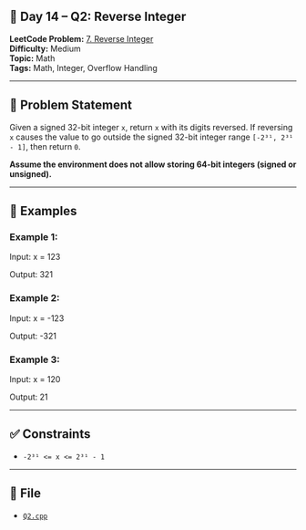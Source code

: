 ## 🧩 **Day 14 – Q2: Reverse Integer**

**LeetCode Problem:** [7. Reverse Integer](https://leetcode.com/problems/reverse-integer)  
**Difficulty:** Medium  
**Topic:** Math  
**Tags:** Math, Integer, Overflow Handling

---

## 📄 Problem Statement

Given a signed 32-bit integer `x`, return `x` with its digits reversed. If reversing `x` causes the value to go outside the signed 32-bit integer range `[-2³¹, 2³¹ - 1]`, then return `0`.

**Assume the environment does not allow storing 64-bit integers (signed or unsigned).**

---

## 🧠 Examples

### Example 1:

Input: x = 123

Output: 321

### Example 2:

Input: x = -123

Output: -321

### Example 3:

Input: x = 120

Output: 21

---

## ✅ Constraints

- `-2³¹ <= x <= 2³¹ - 1`

---

## 📁 File

- [`Q2.cpp`](./Q2.cpp)
